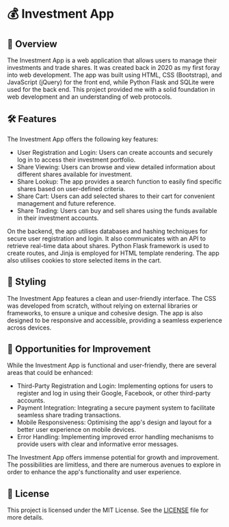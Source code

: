 # :moneybag: Investment App

## :page_facing_up: Overview

The Investment App is a web application that allows users to manage their investments and trade shares. It was created back in 2020 as my first foray into web development. The app was built using HTML, CSS (Bootstrap), and JavaScript (jQuery) for the front end, while Python Flask and SQLite were used for the back end. This project provided me with a solid foundation in web development and an understanding of web protocols.

## :hammer_and_wrench: Features

The Investment App offers the following key features:

- User Registration and Login: Users can create accounts and securely log in to access their investment portfolio.
- Share Viewing: Users can browse and view detailed information about different shares available for investment.
- Share Lookup: The app provides a search function to easily find specific shares based on user-defined criteria.
- Share Cart: Users can add selected shares to their cart for convenient management and future reference.
- Share Trading: Users can buy and sell shares using the funds available in their investment accounts.

On the backend, the app utilises databases and hashing techniques for secure user registration and login. It also communicates with an API to retrieve real-time data about shares. Python Flask framework is used to create routes, and Jinja is employed for HTML template rendering. The app also utilises cookies to store selected items in the cart.

## :art: Styling

The Investment App features a clean and user-friendly interface. The CSS was developed from scratch, without relying on external libraries or frameworks, to ensure a unique and cohesive design. The app is also designed to be responsive and accessible, providing a seamless experience across devices.

## :rocket: Opportunities for Improvement

While the Investment App is functional and user-friendly, there are several areas that could be enhanced:

- Third-Party Registration and Login: Implementing options for users to register and log in using their Google, Facebook, or other third-party accounts.
- Payment Integration: Integrating a secure payment system to facilitate seamless share trading transactions.
- Mobile Responsiveness: Optimising the app's design and layout for a better user experience on mobile devices.
- Error Handling: Implementing improved error handling mechanisms to provide users with clear and informative error messages.

The Investment App offers immense potential for growth and improvement. The possibilities are limitless, and there are numerous avenues to explore in order to enhance the app's functionality and user experience.


## :page_with_curl: License

This project is licensed under the MIT License. See the [LICENSE](LICENSE) file for more details.
